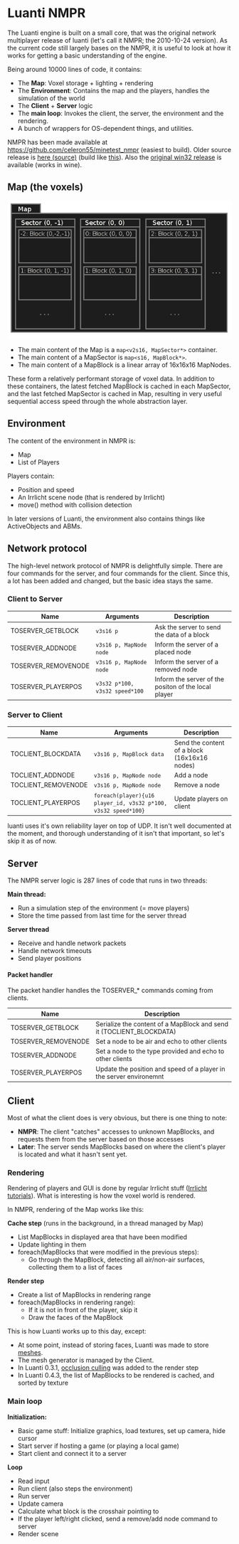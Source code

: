 # Luanti NMPR
The Luanti engine is built on a small core, that was the original network multiplayer release of luanti (let's call it NMPR; the 2010-10-24 version). As the current code still largely bases on the NMPR, it is useful to look at how it works for getting a basic understanding of the engine.

Being around 10000 lines of code, it contains:

- The **Map**: Voxel storage + lighting + rendering
- The **Environment**: Contains the map and the players, handles the simulation of the world
- The **Client** + **Server** logic
- The **main loop**: Invokes the client, the server, the environment and the rendering.
- A bunch of wrappers for OS-dependent things, and utilities.

NMPR has been made available at [<https://github.com/celeron55/minetest_nmpr>](https://github.com/celeron55/minetest_nmpr) (easiest to build). Older source release is [here (source)](http://c55.me/random/2013-01/minetest_10-10-24_16-33-41_wonderful.tar.gz) (build like [this](http://gist.github.com/4578183)). Also the [original win32 release](http://c55.me/random/2010-10/old/minetest-c55-win32-101024164856.zip) is available (works in wine).

## Map (the voxels)
![Luanti Voxel Storage](/images/minetest_voxel_storage.webp)

- The main content of the Map is a `map<v2s16, MapSector*>` container.
- The main content of a MapSector is `map<s16, MapBlock*>`.
- The main content of a MapBlock is a linear array of 16x16x16 MapNodes.

These form a relatively performant storage of voxel data. In addition to these containers, the latest fetched MapBlock is cached in each MapSector, and the last fetched MapSector is cached in Map, resulting in very useful sequential access speed through the whole abstraction layer.

## Environment
The content of the environment in NMPR is:

- Map
- List of Players

Players contain:
- Position and speed
- An Irrlicht scene node (that is rendered by Irrlicht)
- move() method with collision detection

In later versions of Luanti, the environment also contains things like ActiveObjects and ABMs.

## Network protocol
The high-level network protocol of NMPR is delightfully simple. There are four commands for the server, and four commands for the client. Since this, a lot has been added and changed, but the basic idea stays the same.

### Client to Server

| Name                | Arguments                      | Description                                          |
| ------------------- | ------------------------------ | ---------------------------------------------------- |
| TOSERVER_GETBLOCK   | `v3s16 p`                      | Ask the server to send the data of a block           |
| TOSERVER_ADDNODE    | `v3s16 p, MapNode node`        | Inform the server of a placed node                   |
| TOSERVER_REMOVENODE | `v3s16 p, MapNode node`        | Inform the server of a removed node                  |
| TOSERVER_PLAYERPOS  | `v3s32 p*100, v3s32 speed*100` | Inform the server of the positon of the local player |

### Server to Client

| Name                | Arguments                                                      | Description                                  |
| ------------------- | -------------------------------------------------------------- | -------------------------------------------- |
| TOCLIENT_BLOCKDATA  | `v3s16 p, MapBlock data`                                       | Send the content of a block (16x16x16 nodes) |
| TOCLIENT_ADDNODE    | `v3s16 p, MapNode node`                                        | Add a node                                   |
| TOCLIENT_REMOVENODE | `v3s16 p, MapNode node`                                        | Remove a node                                |
| TOCLIENT_PLAYERPOS  | `foreach(player){u16 player_id, v3s32 p*100, v3s32 speed*100}` | Update players on client                     |

luanti uses it's own reliability layer on top of UDP. It isn't well documented at the moment, and thorough understanding of it isn't that important, so let's skip it as of now.

## Server
The NMPR server logic is 287 lines of code that runs in two threads:

**Main thread:**
- Run a simulation step of the environment (= move players)
- Store the time passed from last time for the server thread

**Server thread**
- Receive and handle network packets
- Handle network timeouts
- Send player positions

#### Packet handler
The packet handler handles the TOSERVER\_\* commands coming from clients.

| Name                | Description                                                          |
| ------------------- | -------------------------------------------------------------------- |
| TOSERVER_GETBLOCK   | Serialize the content of a MapBlock and send it (TOCLIENT_BLOCKDATA) |
| TOSERVER_REMOVENODE | Set a node to be air and echo to other clients                       |
| TOSERVER_ADDNODE    | Set a node to the type provided and echo to other clients            |
| TOSERVER_PLAYERPOS  | Update the position and speed of a player in the server environemnt  |

## Client
Most of what the client does is very obvious, but there is one thing to note:

* **NMPR**: The client "catches" accesses to unknown MapBlocks, and requests them from the server based on those accesses
* **Later**: The server sends MapBlocks based on where the client's player is located and what it hasn't sent yet.

### Rendering
Rendering of players and GUI is done by regular Irrlicht stuff ([Irrlicht tutorials](http://irrlicht.sourceforge.net/tutorials/)). What is interesting is how the voxel world is rendered.

In NMPR, rendering of the Map works like this:

**Cache step** (runs in the background, in a thread managed by Map)
- List MapBlocks in displayed area that have been modified
- Update lighting in them
- foreach(MapBlocks that were modified in the previous steps):
  - Go through the MapBlock, detecting all air/non-air surfaces, collecting them to a list of faces

**Render step**
- Create a list of MapBlocks in rendering range
- foreach(MapBlocks in rendering range):
  - If it is not in front of the player, skip it
  - Draw the faces of the MapBlock

This is how Luanti works up to this day, except:
- At some point, instead of storing faces, Luanti was made to store [meshes](http://en.wikipedia.org/wiki/Polygon_mesh).
- The mesh generator is managed by the Client.
- In Luanti 0.3.1, [occlusion culling](http://en.wikipedia.org/wiki/Hidden_surface_determination#Occlusion_culling) was added to the render step
- In Luanti 0.4.3, the list of MapBlocks to be rendered is cached, and sorted by texture

### Main loop
**Initialization:**
- Basic game stuff: Initialize graphics, load textures, set up camera, hide cursor
- Start server if hosting a game (or playing a local game)
- Start client and connect it to a server

**Loop**
- Read input
- Run client (also steps the environment)
- Run server
- Update camera
- Calculate what block is the crosshair pointing to
- If the player left/right clicked, send a remove/add node command to server
- Render scene

